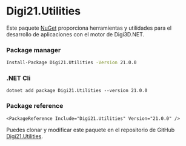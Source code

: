 # Digi21.Utilities

Este paquete [NuGet](https://www.nuget.org/packages/Digi21.Utilities/) proporciona herramientas y utilidades para el desarrollo de aplicaciones con el motor de Digi3D.NET.

### Package manager
```bash
Install-Package Digi21.Utilities -Version 21.0.0
```

### .NET Cli
```
dotnet add package Digi21.Utilities --version 21.0.0
```

### Package reference
```markup
<PackageReference Include="Digi21.Utilities" Version="21.0.0" />
```

Puedes clonar y modificar este paquete en el repositorio de GitHub [Digi21.Utilities](https://github.com/digi21/Digi21.Utilities).



